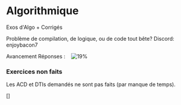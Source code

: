 # Algorithmique
Exos d'Algo + Corrigés

Problème de compilation, de logique, ou de code tout bête?
Discord: enjoybacon7

Avancement Réponses : &nbsp;&nbsp; ![19%](https://progress-bar.dev/19)
<!-- 23/120 -->

### Exercices non faits

Les ACD et DTIs demandés ne sont pas faits (par manque de temps).

[]


<!-- 

Needs to be done for every exercise:

In main.c:
    - Return 0;
    - Comments
    - Remove any and all accents (outside comments)
    - Add '\n' to all prints

In md:
    - Ex number (## Exercice 304)
    - Navigation menu

-->
